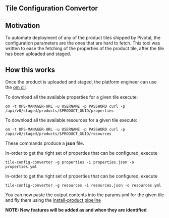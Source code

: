 Tile Configuration Convertor
---

## Motivation
To automate deployment of any of the product tiles shipped by Pivotal, the configuration parameters are the ones that are hard to fetch. This tool was written to ease the fetching of the properties of the product tile, after the tile has been uploaded and staged.

## How this works
Once the product is uploaded and staged, the platform engineer can use the [om cli](https://github.com/pivotal-cf/om/releases).

To download all the available properties for a given tile execute:

```
om -t OPS-MANAGER-URL -u USERNAME -p PASSWORD curl -p /api/v0/staged/products/$PRODUCT_GUID/properties
```

To download all the available resources for a given tile execute:

```
om -t OPS-MANAGER-URL -u USERNAME -p PASSWORD curl -p /api/v0/staged/products/$PRODUCT_GUID/resources
```

These commands produce a **json** file.

In-order to get the right set of properties that can be configured, execute

```
tile-config-convertor -g properties -i properties.json -o properties.yml
```

In-order to get the right set of properties that can be configured, execute

```
tile-config-convertor -g resources -i resources.json -o resources.yml
```

You can now paste the output contents into the params.yml for the given tile and fly them using the [install-product pipeline](https://github.com/rahul-kj/pcf-concourse-pipelines/tree/master/pipelines/install-product)

**NOTE: New features will be added as and when they are identified**
